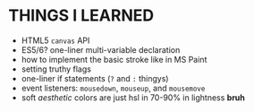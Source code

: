 # THINGS I LEARNED

- HTML5 `canvas` API
- ES5/6? one-liner multi-variable declaration
- how to implement the basic stroke like in MS Paint
- setting truthy flags
- one-liner if statements (`?` and `:` thingys)
- event listeners: `mousedown`, `mouseup`, and `mousemove`
- soft _aesthetic_ colors are just hsl in 70-90% in lightness **bruh**
